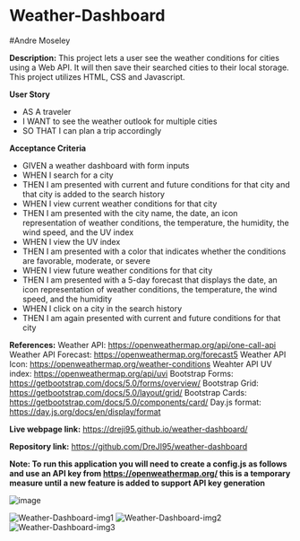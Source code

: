 # Weather-Dashboard
#Andre Moseley

**Description:** 
This project lets a user see the weather conditions for cities using a Web API. It will then save their searched cities to their local storage. This project utilizes HTML, CSS and Javascript.

**User Story**
- AS A traveler
- I WANT to see the weather outlook for multiple cities
- SO THAT I can plan a trip accordingly

**Acceptance Criteria**
- GIVEN a weather dashboard with form inputs
- WHEN I search for a city
- THEN I am presented with current and future conditions for that city and that city is added to the search history
- WHEN I view current weather conditions for that city
- THEN I am presented with the city name, the date, an icon representation of weather conditions, the temperature, the humidity, the wind speed, and the UV index
- WHEN I view the UV index
- THEN I am presented with a color that indicates whether the conditions are favorable, moderate, or severe
- WHEN I view future weather conditions for that city
- THEN I am presented with a 5-day forecast that displays the date, an icon representation of weather conditions, the temperature, the wind speed, and the humidity
- WHEN I click on a city in the search history
- THEN I am again presented with current and future conditions for that city

**References:** 
Weather API: https://openweathermap.org/api/one-call-api
Weather API Forecast: https://openweathermap.org/forecast5
Weather API Icon: https://openweathermap.org/weather-conditions
Weahter API UV index: https://openweathermap.org/api/uvi
Bootstrap Forms: https://getbootstrap.com/docs/5.0/forms/overview/
Bootstrap Grid: https://getbootstrap.com/docs/5.0/layout/grid/
Bootstrap Cards: https://getbootstrap.com/docs/5.0/components/card/
Day.js format: https://day.js.org/docs/en/display/format

**Live webpage link:** https://dreji95.github.io/weather-dashboard/

**Repository link:** https://github.com/DreJI95/weather-dashboard

**Note: To run this application you will need to create a config.js as follows and use an API key from https://openweathermap.org/
this is a temporary measure until a new feature is added to support API key generation**

![image](https://user-images.githubusercontent.com/76451565/124686347-f4e95c80-dea0-11eb-80b9-33aaacef8fad.png)

![Weather-Dashboard-img1](https://user-images.githubusercontent.com/76451565/113534573-1cc5dd00-959f-11eb-8bed-fcb2b79c379b.PNG)
![Weather-Dashboard-img2](https://user-images.githubusercontent.com/76451565/113534579-1f283700-959f-11eb-9b85-c536c01e0626.PNG)
![Weather-Dashboard-img3](https://user-images.githubusercontent.com/76451565/113534581-20f1fa80-959f-11eb-825e-0a7bfa50a32b.PNG)



